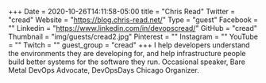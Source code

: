 +++
Date = 2020-10-26T14:11:58-05:00
title = "Chris Read"
Twitter = "cread"
Website = "https://blog.chris-read.net/"
Type = "guest"
Facebook = ""
Linkedin = "https://www.linkedin.com/in/devopscread/"
GitHub = "cread"
Thumbnail = "img/guests/cread2.jpg"
Pinterest = ""
Instagram = ""
YouTube = ""
Twitch = ""
guest_group = "cread"
+++
I help developers understand the environments they are developing for, and help infrastructure people build better systems for the software they run. Occasional speaker, Bare Metal DevOps Advocate, DevOpsDays Chicago Organizer.

